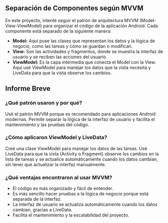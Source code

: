 
## Separación de Componentes según MVVM

En este proyecto, intenté seguir el patrón de arquitectura MVVM (Model-View-ViewModel) para organizar el código de la aplicación Android. Cada componente está separado de la siguiente manera:

- **Model:** Aquí puse las clases que representan los datos y la lógica de negocio, como las tareas y cómo se guardan o modifican.
- **View:** Son las actividades y fragmentos, donde se muestra la interfaz de usuario y se reciben las acciones del usuario.
- **ViewModel:** Es la capa intermedia que conecta el Model con la View. Aquí usé ViewModel para manejar los datos que la vista necesita y LiveData para que la vista observe los cambios.


## Informe Breve

### ¿Qué patrón usaron y por qué?

Usé el patrón MVVM porque es recomendado para aplicaciones Android modernas. Permite separar la lógica de la interfaz de usuario y facilita el mantenimiento y las pruebas del código.

### ¿Cómo aplicaron ViewModel y LiveData?

Creé una clase ViewModel para manejar los datos de las tareas. Usé LiveData para que la vista (Activity o Fragment) observe los cambios en la lista de tareas y se actualice automáticamente cuando los datos cambian, sin tener que actualizar la interfaz manualmente.

### ¿Qué ventajas encontraron al usar MVVM?

- El código es más organizado y fácil de entender.
- Es más sencillo hacer pruebas a la lógica de negocio porque está separada de la interfaz.
- La interfaz de usuario se actualiza automáticamente cuando los datos cambian, gracias a LiveData.
- Facilita el mantenimiento y la escalabilidad del proyecto.


